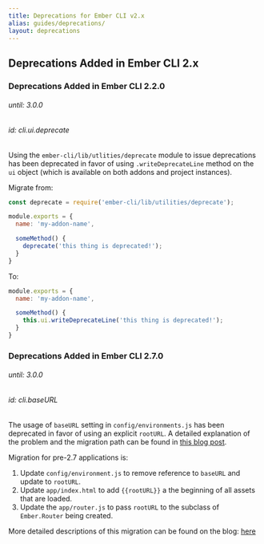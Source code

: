 ```yaml
---
title: Deprecations for Ember CLI v2.x
alias: guides/deprecations/
layout: deprecations
---
```


## Deprecations Added in Ember CLI 2.x

### Deprecations Added in Ember CLI 2.2.0

###### until: 3.0.0
###### id: cli.ui.deprecate

Using the `ember-cli/lib/utlities/deprecate` module to issue deprecations has been deprecated
in favor of using `.writeDeprecateLine` method on the `ui` object (which is available on both
addons and project instances).

Migrate from:

```js
const deprecate = require('ember-cli/lib/utilities/deprecate');

module.exports = {
  name: 'my-addon-name',

  someMethod() {
    deprecate('this thing is deprecated!');
  }
}
```

To:

```js
module.exports = {
  name: 'my-addon-name',

  someMethod() {
    this.ui.writeDeprecateLine('this thing is deprecated!');
  }
}
```

### Deprecations Added in Ember CLI 2.7.0

###### until: 3.0.0
###### id: cli.baseURL

The usage of `baseURL` setting in `config/environments.js` has been deprecated in favor of using
an explicit `rootURL`. A detailed explanation of the problem and the migration path can be found in
[this blog post](/blog/2016/04/28/baseURL.html).

Migration for pre-2.7 applications is:

1. Update `config/environment.js` to remove reference to `baseURL` and update to `rootURL`.
2. Update `app/index.html` to add `{{rootURL}}` a the beginning of all assets that are loaded.
3. Update the `app/router.js` to pass `rootURL` to the subclass of `Ember.Router` being created.

More detailed descriptions of this migration can be found on the blog: [here](/blog/2016/04/28/baseURL.html)


